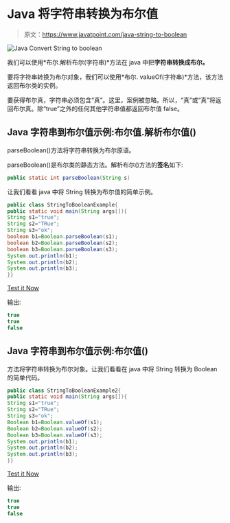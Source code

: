 # Java 将字符串转换为布尔值

> 原文：<https://www.javatpoint.com/java-string-to-boolean>

![Java Convert String to boolean](../img/a329a3dc126e21ab62905f1bbefbca99.png)

我们可以使用*布尔.解析布尔(字符串)*方法在 java 中把**字符串转换成布尔。**

要将字符串转换为布尔对象，我们可以使用*布尔. valueOf(字符串)*方法，该方法返回布尔类的实例。

要获得布尔真，字符串必须包含“真”。这里，案例被忽略。所以，“真”或“真”将返回布尔真。除“true”之外的任何其他字符串值都返回布尔值 false。

## Java 字符串到布尔值示例:布尔值.解析布尔值()

parseBoolean()方法将字符串转换为布尔原语。

parseBoolean()是布尔类的静态方法。解析布尔()方法的**签名**如下:

```java
public static int parseBoolean(String s)

```

让我们看看 java 中将 String 转换为布尔值的简单示例。

```java
public class StringToBooleanExample{
public static void main(String args[]){
String s1="true";
String s2="TRue";
String s3="ok";
boolean b1=Boolean.parseBoolean(s1);
boolean b2=Boolean.parseBoolean(s2);
boolean b3=Boolean.parseBoolean(s3);
System.out.println(b1);
System.out.println(b2);
System.out.println(b3);
}}

```

[Test it Now](https://compiler.javatpoint.com/opr/test.jsp?filename=StringToBooleanExample)

输出:

```java
true
true
false

```

## Java 字符串到布尔值示例:布尔值()

方法将字符串转换为布尔对象。让我们看看在 java 中将 String 转换为 Boolean 的简单代码。

```java
public class StringToBooleanExample2{
public static void main(String args[]){
String s1="true";  
String s2="TRue";  
String s3="ok";  
Boolean b1=Boolean.valueOf(s1);  
Boolean b2=Boolean.valueOf(s2);  
Boolean b3=Boolean.valueOf(s3);  
System.out.println(b1);  
System.out.println(b2);  
System.out.println(b3);
}}

```

[Test it Now](https://compiler.javatpoint.com/opr/test.jsp?filename=StringToBooleanExample2)

输出:

```java
true
true
false

```